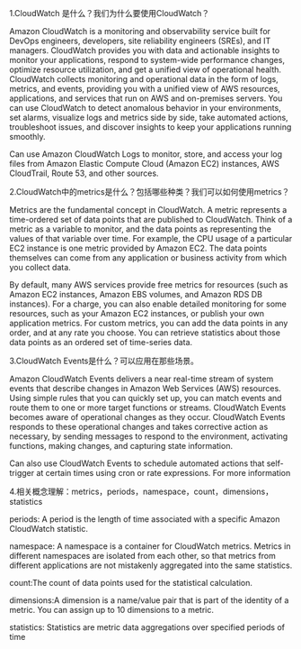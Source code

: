 1.CloudWatch 是什么？我们为什么要使用CloudWatch？

Amazon CloudWatch is a monitoring and observability service built for DevOps engineers, 
developers, site reliability engineers (SREs), and IT managers. 
CloudWatch provides you with data and actionable insights to monitor your applications, 
respond to system-wide performance changes, optimize resource utilization, and get a unified view of operational health. 
CloudWatch collects monitoring and operational data in the form of logs, metrics, and events, providing you with a unified view of AWS resources, applications, and services that run on AWS and on-premises servers. 
You can use CloudWatch to detect anomalous behavior in your environments, set alarms, visualize logs and metrics side by side, take automated actions, troubleshoot issues, and discover insights to keep your applications running smoothly.

Can use Amazon CloudWatch Logs to monitor, store, and access your log files from Amazon Elastic Compute Cloud (Amazon EC2) instances, AWS CloudTrail, Route 53, and other sources.

2.CloudWatch中的metrics是什么？包括哪些种类？我们可以如何使用metrics？

Metrics are the fundamental concept in CloudWatch. 
A metric represents a time-ordered set of data points that are published to CloudWatch. 
Think of a metric as a variable to monitor, and the data points as representing the values of that variable over time. 
For example, the CPU usage of a particular EC2 instance is one metric provided by Amazon EC2. 
The data points themselves can come from any application or business activity from which you collect data.

By default, many AWS services provide free metrics for resources (such as Amazon EC2 instances, Amazon EBS volumes, and Amazon RDS DB instances). For a charge, you can also enable detailed monitoring for some resources, such as your Amazon EC2 instances, or publish your own application metrics. For custom metrics, you can add the data points in any order, and at any rate you choose. You can retrieve statistics about those data points as an ordered set of time-series data.




3.CloudWatch Events是什么？可以应用在那些场景。

Amazon CloudWatch Events delivers a near real-time stream of system events that describe changes in Amazon Web Services (AWS) resources. Using simple rules that you can quickly set up, you can match events and route them to one or more target functions or streams. CloudWatch Events becomes aware of operational changes as they occur. CloudWatch Events responds to these operational changes and takes corrective action as necessary, by sending messages to respond to the environment, activating functions, making changes, and capturing state information.

Can also use CloudWatch Events to schedule automated actions that self-trigger at certain times using cron or rate expressions. For more information


4.相关概念理解：metrics，periods，namespace，count，dimensions，statistics

periods: A period is the length of time associated with a specific Amazon CloudWatch statistic. 

namespace: A namespace is a container for CloudWatch metrics. Metrics in different namespaces are isolated from each other, so that metrics from different applications are not mistakenly aggregated into the same statistics.
           
count:The count of data points used for the statistical calculation.

dimensions:A dimension is a name/value pair that is part of the identity of a metric. You can assign up to 10 dimensions to a metric.

statistics: Statistics are metric data aggregations over specified periods of time
